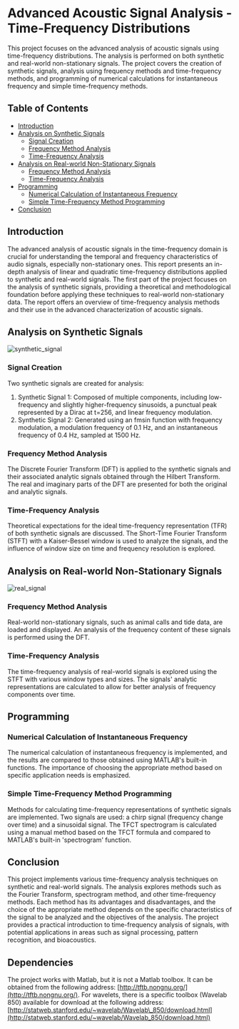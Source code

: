 # Advanced Acoustic Signal Analysis - Time-Frequency Distributions

This project focuses on the advanced analysis of acoustic signals using time-frequency distributions. The analysis is performed on both synthetic and real-world non-stationary signals. The project covers the creation of synthetic signals, analysis using frequency methods and time-frequency methods, and programming of numerical calculations for instantaneous frequency and simple time-frequency methods.

## Table of Contents

- [Introduction](#introduction)
- [Analysis on Synthetic Signals](#analysis-on-synthetic-signals)
  - [Signal Creation](#signal-creation)
  - [Frequency Method Analysis](#frequency-method-analysis)
  - [Time-Frequency Analysis](#time-frequency-analysis)
- [Analysis on Real-world Non-Stationary Signals](#analysis-on-real-world-non-stationary-signals)
  - [Frequency Method Analysis](#frequency-method-analysis-1)
  - [Time-Frequency Analysis](#time-frequency-analysis-1)
- [Programming](#programming)
  - [Numerical Calculation of Instantaneous Frequency](#numerical-calculation-of-instantaneous-frequency)
  - [Simple Time-Frequency Method Programming](#simple-time-frequency-method-programming)
- [Conclusion](#conclusion)

## Introduction

The advanced analysis of acoustic signals in the time-frequency domain is crucial for understanding the temporal and frequency characteristics of audio signals, especially non-stationary ones. This report presents an in-depth analysis of linear and quadratic time-frequency distributions applied to synthetic and real-world signals. The first part of the project focuses on the analysis of synthetic signals, providing a theoretical and methodological foundation before applying these techniques to real-world non-stationary data. The report offers an overview of time-frequency analysis methods and their use in the advanced characterization of acoustic signals.

## Analysis on Synthetic Signals

![synthetic_signal](https://github.com/MT444M/HIM-java/assets/107960014/2fdd2037-7fda-4268-b7d7-2165a9d37e71)


### Signal Creation

Two synthetic signals are created for analysis:

1. Synthetic Signal 1: Composed of multiple components, including low-frequency and slightly higher-frequency sinusoids, a punctual peak represented by a Dirac at t=256, and linear frequency modulation.
2. Synthetic Signal 2: Generated using an fmsin function with frequency modulation, a modulation frequency of 0.1 Hz, and an instantaneous frequency of 0.4 Hz, sampled at 1500 Hz.

### Frequency Method Analysis

The Discrete Fourier Transform (DFT) is applied to the synthetic signals and their associated analytic signals obtained through the Hilbert Transform. The real and imaginary parts of the DFT are presented for both the original and analytic signals.

### Time-Frequency Analysis

Theoretical expectations for the ideal time-frequency representation (TFR) of both synthetic signals are discussed. The Short-Time Fourier Transform (STFT) with a Kaiser-Bessel window is used to analyze the signals, and the influence of window size on time and frequency resolution is explored.

## Analysis on Real-world Non-Stationary Signals

![real_signal](https://github.com/MT444M/HIM-java/assets/107960014/66d11366-161f-4049-8e80-a503783f44e4)

### Frequency Method Analysis

Real-world non-stationary signals, such as animal calls and tide data, are loaded and displayed. An analysis of the frequency content of these signals is performed using the DFT.

### Time-Frequency Analysis

The time-frequency analysis of real-world signals is explored using the STFT with various window types and sizes. The signals' analytic representations are calculated to allow for better analysis of frequency components over time.

## Programming

### Numerical Calculation of Instantaneous Frequency

The numerical calculation of instantaneous frequency is implemented, and the results are compared to those obtained using MATLAB's built-in functions. The importance of choosing the appropriate method based on specific application needs is emphasized.

### Simple Time-Frequency Method Programming

Methods for calculating time-frequency representations of synthetic signals are implemented. Two signals are used: a chirp signal (frequency change over time) and a sinusoidal signal. The TFCT spectrogram is calculated using a manual method based on the TFCT formula and compared to MATLAB's built-in 'spectrogram' function.

## Conclusion

This project implements various time-frequency analysis techniques on synthetic and real-world signals. The analysis explores methods such as the Fourier Transform, spectrogram method, and other time-frequency methods. Each method has its advantages and disadvantages, and the choice of the appropriate method depends on the specific characteristics of the signal to be analyzed and the objectives of the analysis. The project provides a practical introduction to time-frequency analysis of signals, with potential applications in areas such as signal processing, pattern recognition, and bioacoustics.

## Dependencies

The project works with Matlab, but it is not a Matlab toolbox. It can be obtained from the following address: [http://tftb.nongnu.org/](http://tftb.nongnu.org/). For wavelets, there is a specific toolbox (Wavelab 850) available for download at the following address: [http://statweb.stanford.edu/~wavelab/Wavelab\_850/download.html](http://statweb.stanford.edu/~wavelab/Wavelab_850/download.html)
